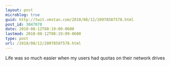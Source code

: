 ```yaml
---
layout: post
microblog: true
guid: http://twit.vmstan.com/2010/08/12/20978587578.html
post_id: 3047070
date: 2010-08-12T08:19:09-0600
lastmod: 2010-08-12T08:19:09-0600
type: post
url: /2010/08/12/20978587578.html
---
```

Life was so much easier when my users had quotas on their network drives
